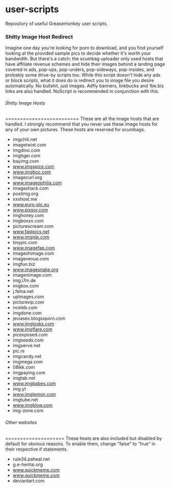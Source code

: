 # user-scripts

Repository of useful Greasemonkey user scripts.

### Shitty Image Host Redirect

Imagine one day you're looking for porn to download, and you find yourself looking at the provided sample pics to decide whether it's worth your bandwidth. But there's a catch: the scumbag uploader only used hosts that have affiliate revenue schemes and hide their images behind a landing page covered in ads, pop-ups, pop-unders, pop-sideways, pop-insides, and probably some drive-by scripts too. While this script doesn't hide any ads or block scripts, what it does do is redirect you to image file you desire automatically. No bullshit, just images. Adfly banners, linkbucks and 1be.biz links are also handled. NoScript is recommended in conjunction with this.

###### Shitty Image Hosts
=========================
These are all the image hosts that are handled. I strongly recommend that you never use these image hosts for any of your own pictures. These hosts are reserved for scumbags.

- imgchili.net
- imagetwist.com
- imgdino.com
- imgtiger.com
- bayimg.com
- www.imgspice.com
- www.imgboc.com
- imagecurl.org
- www.imageophilia.com
- imageshack.com
- postimg.org
- xxxhost.me
- www.euro-pic.eu
- www.pixsor.com
- imghoney.com
- imgboxxx.com
- picturescream.com
- www.fastpics.net
- www.imgnip.com
- tinypic.com
- www.imagefap.com
- imageshimage.com
- imagevenue.com
- imgfun.biz
- www.imagesnake.org
- imagenimage.com
- img.i7m.de
- imgbox.com
- j.felna.net
- uplmages.com
- picturevip.com
- nceleb.com
- imgdone.com
- jeviasex.blogsxporn.com
- www.imglooks.com
- www.imgflare.com
- picexposed.com
- imgseeds.com
- imgserve.net
- pic.re
- imgcandy.net
- imgmega.com
- 08lkk.com
- imgpaying.com
- imgtab.net
- www.imgbabes.com
- img.yt
- www.imglemon.com
- imgtube.net
- www.imgblow.com
- img-zone.com

###### Other websites
====================
These hosts are also included but disabled by default for obvious reasons. To enable them, change "false" to "true" in their respective if statements.

- rule34.paheal.net
- g.e-hentai.org
- www.quickmeme.com
- www.quickmeme.com
- deviantart.com